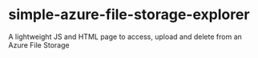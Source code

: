 # simple-azure-file-storage-explorer
A lightweight JS and HTML page to access, upload and delete from an Azure File Storage
